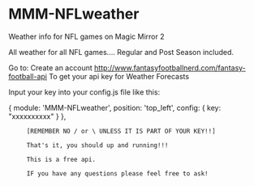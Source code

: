 # MMM-NFLweather
Weather info for NFL games on Magic Mirror 2

All weather for all NFL games.... Regular and Post Season included.

Go to:
Create an account
http://www.fantasyfootballnerd.com/fantasy-football-api
To get your api key for Weather Forecasts

Input your key into your config.js file like this:

{
              module: 'MMM-NFLweather',
              position: 'top_left',
  			config: {
  				key: "xxxxxxxxxx"
  			}
         },
         
         [REMEMBER NO / or \ UNLESS IT IS PART OF YOUR KEY!!]
         
         That's it, you should up and running!!! 
         
         This is a free api.
         
         IF you have any questions please feel free to ask!
